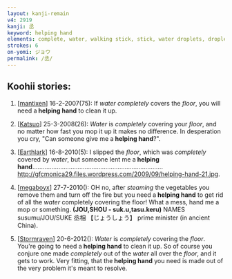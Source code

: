 ```yaml
---
layout: kanji-remain
v4: 2919
kanji: 丞
keyword: helping hand
elements: complete, water, walking stick, stick, water droplets, droplets, floor
strokes: 6
on-yomi: ジョウ
permalink: /丞/
---
```


## Koohii stories: 

1) [<a href="http://kanji.koohii.com/profile/mantixen">mantixen</a>] 16-2-2007(75): If <em>water completely</em> covers the <em>floor</em>, you will need a<strong> helping hand</strong> to clean it up.

2) [<a href="http://kanji.koohii.com/profile/Katsuo">Katsuo</a>] 25-3-2008(26): <em>Water</em> is <em>completely</em> covering your <em>floor</em>, and no matter how fast you mop it up it makes no difference. In desperation you cry, &quot;Can someone give me a<strong> helping hand</strong>?&quot;.

3) [<a href="http://kanji.koohii.com/profile/Earthlark">Earthlark</a>] 16-8-2010(5): I slipped the <em>floor</em>, which was <em>completely</em> covered by <em>water</em>, but someone lent me a<strong> helping hand</strong>........................................................................... <a href="http://gfcmonica29.files.wordpress.com/2009/09/helping-hand-21.jpg">http://gfcmonica29.files.wordpress.com/2009/09/helping-hand-21.jpg</a>.

4) [<a href="http://kanji.koohii.com/profile/megaboyx">megaboyx</a>] 27-7-2010(): OH no, after <em>steaming</em> the vegetables you remove them and turn off the fire but you need a<strong> helping hand</strong> to get rid of all the <em>water</em> completely covering the floor! What a mess, hand me a mop or something. <strong>(JOU,SHOU - suk.u,tasu.keru)</strong> NAMES susumu/JOU/SUKE 丞相 【じょうしょう】 prime minister (in ancient China).

5) [<a href="http://kanji.koohii.com/profile/Stormraven">Stormraven</a>] 20-6-2012(): <em>Water</em> is <em>completely</em> covering the <em>floor</em>. You&#039;re going to need a<strong> helping hand</strong> to clean it up. So of course you conjure one made <em>completely</em> out of the <em>water</em> all over the <em>floor</em>, and it gets to work. Very fitting, that the<strong> helping hand</strong> you need is made out of the very problem it&#039;s meant to resolve.

